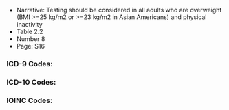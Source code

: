 * Narrative: Testing should be considered in all adults who are overweight (BMI >=25 kg/m2 or >=23 kg/m2 in Asian Americans) and physical inactivity
* Table 2.2
* Number 8
* Page: S16

### ICD-9 Codes:

### ICD-10 Codes:

### lOINC Codes:

